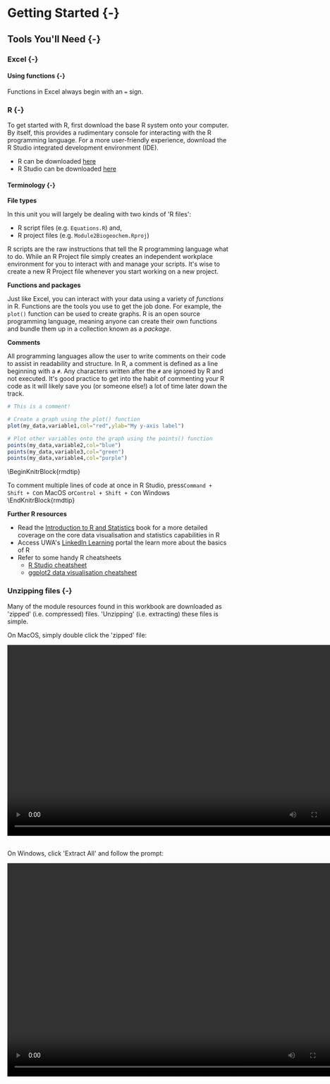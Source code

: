 # Getting Started {-}

## Tools You'll Need {-}

### Excel {-}

#### Using functions {-}

Functions in Excel always begin with an `=` sign. 


### R {-}

To get started with R, first download the base R system onto your computer. By itself, this provides a rudimentary console for interacting with the R programming language. For a more user-friendly experience, download the R Studio integrated development environment (IDE). 

- R can be downloaded [here](https://cran.csiro.au)
- R Studio can be downloaded [here](https://rstudio.com)

#### Terminology {-}

**File types** 

In this unit you will largely be dealing with two kinds of 'R files': 

- R script files (e.g. `Equations.R`) and,
- R project files (e.g. `Module2Biogeochem.Rproj`) 

R scripts are the raw instructions that tell the R programming language what to do. While an R Project file simply creates an independent workplace environment for you to interact with and manage your scripts. It's wise to create a new R Project file whenever you start working on a new project. 

**Functions and packages**

Just like Excel, you can interact with your data using a variety of *functions* in R. Functions are the tools you use to get the job done. For example, the `plot()` function can be used to create graphs. R is an open source programming language, meaning anyone can create their own functions and bundle them up in a collection known as a *package*. 

**Comments**

All programming languages allow the user to write comments on their code to assist in readability and structure. In R, a comment is defined as a line beginning with a `#`. Any characters written after the `#` are ignored by R and not executed. It's good practice to get into the habit of commenting your R code as it will likely save you (or someone else!) a lot of time later down the track. 


```r
# This is a comment!

# Create a graph using the plot() function
plot(my_data,variable1,col="red",ylab="My y-axis label")

# Plot other variables onto the graph using the points() function
points(my_data,variable2,col="blue")
points(my_data,variable3,col="green")
points(my_data,variable4,col="purple")
```


\BeginKnitrBlock{rmdtip}<div class="rmdtip">To comment multiple lines of code at once in R Studio, press`Command + Shift + C`on MacOS or`Control + Shift + C`on Windows</div>\EndKnitrBlock{rmdtip}


**Further R resources**

- Read the [Introduction to R and Statistics](https://jovial-stonebraker-82b147.netlify.app/) book for a more detailed coverage on the core data visualisation and statistics capabilities in R
- Access UWA's [LinkedIn Learning](https://www.uwa.edu.au/education/educational-enhancement-unit/strategic-projects/linkedin-learning-at-uwa) portal the learn more about the basics of R 
- Refer to some handy R cheatsheets   
  - [R Studio cheatsheet](https://github.com/rstudio/cheatsheets/raw/master/rstudio-ide.pdf)
  - [ggplot2 data visualisation cheatsheet](https://github.com/rstudio/cheatsheets/raw/master/data-visualization-2.1.pdf)

### Unzipping files {-}

Many of the module resources found in this workbook are downloaded as 'zipped' (i.e. compressed) files. 'Unzipping' (i.e. extracting) these files is simple. 

On MacOS, simply double click the 'zipped' file:
<center>
<video width="768" height="433" controls>
  <source src="images/01-gettingstarted/video1.mp4" type="video/mp4">
</video>
</center>
<br>

On Windows, click 'Extract All' and follow the prompt:

<center>
<video width="765" height="484.2" controls>
  <source src="images/01-gettingstarted/video2.mp4" type="video/mp4">
</video>
</center>
<br>
